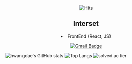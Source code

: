 <div align=center>
  
  ![Hits](https://hits.seeyoufarm.com/api/count/incr/badge.svg?url=https/github.com/)
  
  <h2> Interset</h2>
  <li> FrontEnd (React, JS)</li>
  
[![Gmail Badge](https://img.shields.io/badge/Gmail-d14836?style=flat-square&logo=Gmail&logoColor=white&link=mailto:khd261@ajou.ac.kr)](mailto:khd206@ajou.ac.kr)
</div>

![hwangdae's GitHub stats](https://github-readme-stats.vercel.app/api?username=kimhwangdae&show_icons=true&theme=dark)
![Top Langs](https://github-readme-stats.vercel.app/api/top-langs/?username=kimhwangdae&theme=dark&layout=compact)
![solved.ac tier](http://mazassumnida.wtf/api/generate_badge?boj=khd206)
<!---
kimhwangdae/kimhwangdae is a ✨ special ✨ repository because its `README.md` (this file) appears on your GitHub profile.
You can click the Preview link to take a look at your changes.
--->
